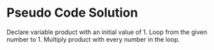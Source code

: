 # Pseudo Code Solution
Declare variable product with an initial value of 1.
Loop from the given number to 1.
Multiply product with every number in the loop.